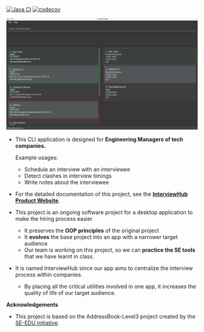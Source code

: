 [![Java CI](https://github.com/AY2324S1-CS2103T-T11-2/tp/actions/workflows/gradle.yml/badge.svg?branch=master)](https://github.com/AY2324S1-CS2103T-T11-2/tp/actions/workflows/gradle.yml)
[![codecov](https://codecov.io/gh/AY2324S1-CS2103T-T11-2/tp/graph/badge.svg?token=1IoaWm9UaE)](https://app.codecov.io/gh/AY2324S1-CS2103T-T11-2/tp/tree/master)

![Ui](docs/images/Ui.png)

* This CLI application is designed for **Engineering Managers of tech companies.**

    Example usages:
  * Schedule an interview with an interviewee
  * Detect clashes in interview timings
  * Write notes about the interviewee
* For the detailed documentation of this project, see the **[InterviewHub Product Website](https://se-education.org/addressbook-level3)**.

* This project is an ongoing software project for a desktop application to make the hiring process easier
  * It preserves the **OOP principles** of the original project 
  * It **evolves** the base project into an app with a narrower target audience
  * Our team is working on this project, so we can **practice the SE tools** that we have learnt in class.
* It is named InterviewHub since our app aims to centralize the interview process within companies. 
  * By placing all the critical utilities involved in one app, it increases the quality of life of our target audience.

**Acknowledgements**
* This project is based on the AddressBook-Level3 project created by the [SE-EDU initiative](https://se-education.org).
